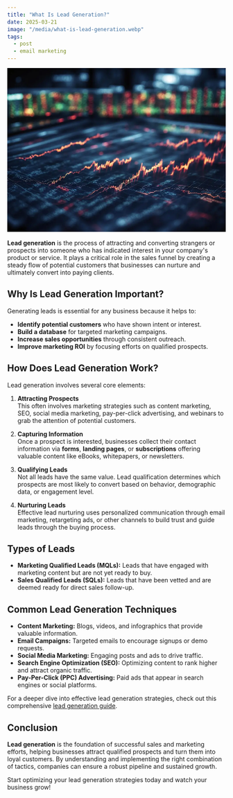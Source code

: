 ```yaml
---
title: "What Is Lead Generation?"
date: 2025-03-21
image: "/media/what-is-lead-generation.webp"
tags:
  - post
  - email marketing
---
```


![What Is Lead Generation?](/media/what-is-lead-generation.webp)

**Lead generation** is the process of attracting and converting strangers or prospects into someone who has indicated interest in your company's product or service. It plays a critical role in the sales funnel by creating a steady flow of potential customers that businesses can nurture and ultimately convert into paying clients.

## Why Is Lead Generation Important?

Generating leads is essential for any business because it helps to:

- **Identify potential customers** who have shown intent or interest.
- **Build a database** for targeted marketing campaigns.
- **Increase sales opportunities** through consistent outreach.
- **Improve marketing ROI** by focusing efforts on qualified prospects.

## How Does Lead Generation Work?

Lead generation involves several core elements:

1. **Attracting Prospects**  
   This often involves marketing strategies such as content marketing, SEO, social media marketing, pay-per-click advertising, and webinars to grab the attention of potential customers.

2. **Capturing Information**  
   Once a prospect is interested, businesses collect their contact information via **forms**, **landing pages**, or **subscriptions** offering valuable content like eBooks, whitepapers, or newsletters.

3. **Qualifying Leads**  
   Not all leads have the same value. Lead qualification determines which prospects are most likely to convert based on behavior, demographic data, or engagement level.

4. **Nurturing Leads**  
   Effective lead nurturing uses personalized communication through email marketing, retargeting ads, or other channels to build trust and guide leads through the buying process.

## Types of Leads

- **Marketing Qualified Leads (MQLs):** Leads that have engaged with marketing content but are not yet ready to buy.
- **Sales Qualified Leads (SQLs):** Leads that have been vetted and are deemed ready for direct sales follow-up.

## Common Lead Generation Techniques

- **Content Marketing:** Blogs, videos, and infographics that provide valuable information.
- **Email Campaigns:** Targeted emails to encourage signups or demo requests.
- **Social Media Marketing:** Engaging posts and ads to drive traffic.
- **Search Engine Optimization (SEO):** Optimizing content to rank higher and attract organic traffic.
- **Pay-Per-Click (PPC) Advertising:** Paid ads that appear in search engines or social platforms.
  
For a deeper dive into effective lead generation strategies, check out this comprehensive [lead generation guide](https://leadcraftr.com/posts/lead-generation/).

## Conclusion

**Lead generation** is the foundation of successful sales and marketing efforts, helping businesses attract qualified prospects and turn them into loyal customers. By understanding and implementing the right combination of tactics, companies can ensure a robust pipeline and sustained growth.

Start optimizing your lead generation strategies today and watch your business grow!
